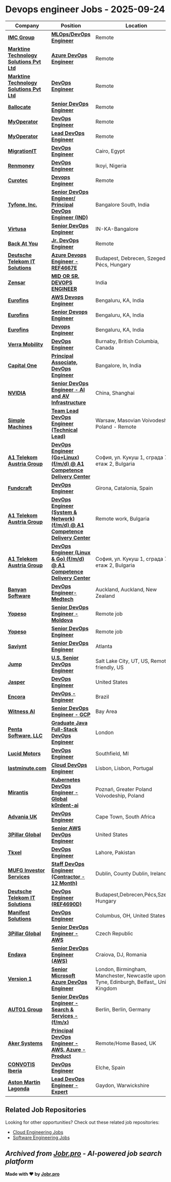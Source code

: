# Devops engineer Jobs - 2025-09-24

| Company | Position | Location | Type | Date |
| ------- | -------- | -------- | ---- | ------ |
| **[IMC Group](https://intuitconsultancy.com/)** | **[MLOps/DevOps Engineer](https://intuitconsultancy.zohorecruit.com/jobs/Careers/430168000015623054)** | Remote | Remote | Sep 24 |
| **[Marktine Technology Solutions Pvt Ltd](https://marktine.com/)** | **[Azure DevOps Engineer](https://marktine.zohorecruit.com/jobs/Careers/634479000000612153)** | Remote | Remote | Sep 24 |
| **[Marktine Technology Solutions Pvt Ltd](https://marktine.com/)** | **[DevOps Engineer](https://marktine.zohorecruit.com/jobs/Careers/634479000000584077)** | Remote | Remote | Sep 24 |
| **[8allocate](https://8allocate.com/)** | **[Senior DevOps Engineer](https://8allocate.zohorecruit.com/jobs/Careers/345976000046222001)** | Remote | Remote | Sep 24 |
| **[MyOperator](https://myoperator.com/)** | **[DevOps Engineer](https://myoperator-careers.zohorecruit.com/jobs/Careers/326654000049050811)** | Remote | Remote | Sep 24 |
| **[MyOperator](https://myoperator.com/)** | **[Lead DevOps Engineer](https://myoperator-careers.zohorecruit.com/jobs/Careers/326654000049050827)** | Remote | Remote | Sep 24 |
| **[MigrationIT](https://www.migrationit.com/)** | **[DevOps Engineer](https://migrationit.zohorecruit.com/jobs/Careers/586058000013818111)** | Cairo, Egypt | On Site | Sep 24 |
| **[Renmoney](https://renmoney.com/)** | **[DevOps Engineer](https://renmoney.zohorecruit.com/jobs/Careers/700862000003766971)** | Ikoyi, Nigeria | On Site | Sep 24 |
| **[Curotec](https://www.curotec.com/)** | **[Devops Engineer](https://curotec.zohorecruit.com/jobs/Careers/726976000001150042)** | Remote | Remote | Sep 24 |
| **[Tyfone, Inc.](https://tyfone.com/)** | **[Senior DevOps Engineer/ Principal DevOps Engineer (IND)](https://tyfone.zohorecruit.com/jobs/Careers/687141000003289274)** | Bangalore South, India | On Site | Sep 24 |
| **[Virtusa](https://www.virtusa.com/)** | **[Senior DevOps Engineer](https://virtusa.taleo.net/careersection/ex/jobdetail.ftl?job=CREQ230011)** | IN-KA-Bangalore | On Site | Sep 24 |
| **[Back At You](https://www.backatyou.com/)** | **[Jr. DevOps Engineer](https://backatyou.zohorecruit.com/jobs/Careers/585187000000520135)** | Remote | Remote | Sep 24 |
| **[Deutsche Telekom IT Solutions](https://www.deutschetelekomitsolutions.hu)** | **[Azure Devops Engineer - REF4667E](https://jobs.smartrecruiters.com/DeutscheTelekomITSolutions/744000083667711-azure-devops-engineer-ref4667e)** | Budapest, Debrecen, Szeged, Pécs, Hungary | On Site | Sep 24 |
| **[Zensar](https://www.zensar.com/)** | **[MID OR SR. DEVOPS ENGINEER](https://fa-etvl-saasfaprod1.fa.ocs.oraclecloud.com/hcmUI/CandidateExperience/en/sites/jobsearch/job/135627)** | India | On Site | Sep 24 |
| **[Eurofins](https://www.eurofins.com)** | **[AWS Devops Engineer](https://jobs.smartrecruiters.com/Eurofins/744000083619885-aws-devops-engineer)** | Bengaluru, KA, India | On Site | Sep 24 |
| **[Eurofins](https://www.eurofins.com)** | **[Senior Devops Engineer](https://jobs.smartrecruiters.com/Eurofins/744000083619275-senior-devops-engineer)** | Bengaluru, KA, India | On Site | Sep 24 |
| **[Eurofins](https://www.eurofins.com)** | **[Devops Engineer](https://jobs.smartrecruiters.com/Eurofins/744000083597816-devops-engineer-)** | Bengaluru, KA, India | On Site | Sep 24 |
| **[Verra Mobility](https://verramobility.com/)** | **[DevOps Engineer](https://job-boards.greenhouse.io/verramobility/jobs/4604006006)** | Burnaby, British Columbia, Canada | On Site | Sep 24 |
| **[Capital One](https://www.capitalonecareers.com/)** | **[Principal Associate, DevOps Engineer](https://capitalone.wd12.myworkdayjobs.com/en-US/Capital_One/job/Bangalore-In/Principal-Associate--DevOps-Engineer_R222769-1)** | Bangalore, In, India | On Site | Sep 24 |
| **[NVIDIA](https://www.nvidia.com/)** | **[Senior DevOps Engineer - AI and AV Infrastructure](https://nvidia.wd5.myworkdayjobs.com/en-US/NVIDIAExternalCareerSite/job/China-Shanghai/Senior-DevOps-Engineer---AI-and-AV-Infrastructure_JR2004199)** | China, Shanghai | On Site | Sep 24 |
| **[Simple Machines](https://simplemachines.com.au/)** | **[Team Lead DevOps Engineer (Technical Lead)](https://apply.workable.com/j/029DA541C6/apply)** | Warsaw, Masovian Voivodeship, Poland - Remote | Remote | Sep 24 |
| **[A1 Telekom Austria Group](https://www.a1.group/)** | **[DevOps Engineer (Go+Linux) (f/m/d) @ A1 Competence Delivery Center](https://a1group.wd3.myworkdayjobs.com/en-US/A1_Jobs/job/Site-Reliability-Engineer---Core-platform_REQ-5075-2)** | София, ул. Кукуш 1, сграда 7, етаж 2, Bulgaria | On Site | Sep 24 |
| **[Fundcraft](https://www.fundcraft.lu/)** | **[DevOps Engineer](https://apply.workable.com/j/388E941FF8/apply)** | Girona, Catalonia, Spain | On Site | Sep 24 |
| **[A1 Telekom Austria Group](https://www.a1.group/)** | **[DevOps Engineer (System & Network) (f/m/d) @ A1 Competence Delivery Center](https://a1group.wd3.myworkdayjobs.com/en-US/A1_Jobs/job/Site-Reliability-Engineer---System---Network_REQ-5076-1)** | Remote work, Bulgaria | Remote | Sep 24 |
| **[A1 Telekom Austria Group](https://www.a1.group/)** | **[DevOps Engineer (Linux & Go) (f/m/d) @ A1 Competence Delivery Center](https://a1group.wd3.myworkdayjobs.com/en-US/A1_Jobs/job/Site-Reliability-Engineer---Database-and-Observability_REQ-5074-1)** | София, ул. Кукуш 1, сграда 7, етаж 2, Bulgaria | On Site | Sep 24 |
| **[Banyan Software](https://banyansoftware.com/)** | **[DevOps Engineer- Medtech](https://job-boards.greenhouse.io/banyansoftware/jobs/4916332007)** | Auckland, Auckland, New Zealand | On Site | Sep 23 |
| **[Yopeso](https://www.yopeso.com/)** | **[Senior DevOps Engineer - Moldova](https://careers.yopeso.com/o/senior-devops-engineer-moldova-4)** | Remote job | Remote | Sep 23 |
| **[Yopeso](https://www.yopeso.com/)** | **[Senior DevOps Engineer](https://careers.yopeso.com/o/senior-devops-engineer-3)** | Remote job | Remote | Sep 23 |
| **[Saviynt](https://saviynt.com/)** | **[Senior DevOps Engineer](https://jobs.lever.co/saviynt/74ab27d7-2408-43ca-9dc5-6cdb077cb7c2)** | Atlanta | On Site | Sep 23 |
| **[Jump](https://jumpapp.com/)** | **[U.S. Senior DevOps Engineer](https://careers.jumpapp.com/36034)** | Salt Lake City, UT, US, Remote friendly, US | Remote | Sep 23 |
| **[Jasper](https://www.jasper.ai)** | **[DevOps Engineer](https://jobs.ashbyhq.com/jasper%20ai/cf150011-3c7b-4680-be76-835415a03ca7)** | United States | Remote | Sep 23 |
| **[Encora](https://www.encora.com/)** | **[DevOps - Engineer](https://careers.encora.com/application?4916602007&gh_jid=4916602007)** | Brazil | On Site | Sep 23 |
| **[Witness AI](https://witness.ai/)** | **[Senior DevOps Engineer - GCP](https://jobs.ashbyhq.com/witnessai/39ef9a76-45cd-43d2-88e2-f59e018c7a46)** | Bay Area | On Site | Sep 23 |
| **[Penta Software, LLC](https://penta.com/)** | **[Graduate Java Full-Stack DevOps Engineer](https://penta.jobs.personio.com/job/2359054)** | London | On Site | Sep 23 |
| **[Lucid Motors](https://lucidmotors.com/)** | **[DevOps Engineer](https://job-boards.greenhouse.io/lucidmotors/jobs/4675010007)** | Southfield, MI | On Site | Sep 23 |
| **[lastminute.com](https://careers.lastminute.com/)** | **[Cloud DevOps Engineer](https://jobs.smartrecruiters.com/lastminutecom/744000083512736-cloud-devops-engineer)** | Lisbon, Lisbon, Portugal | On Site | Sep 23 |
| **[Mirantis](https://mirantis.com)** | **[Kubernetes DevOps Engineer - Global k0rdent-ai](https://jobs.smartrecruiters.com/Mirantis/744000083507970-kubernetes-devops-engineer-global-k0rdent-ai)** | Poznań, Greater Poland Voivodeship, Poland | On Site | Sep 23 |
| **[Advania UK](https://www.advania.co.uk)** | **[DevOps Engineer](https://belong.advania.co.uk/jobs/6497482-devops-engineer)** | Cape Town, South Africa | On Site | Sep 23 |
| **[3Pillar Global](https://www.3pillarglobal.com/)** | **[Senior AWS DevOps Engineer](https://jobs.lever.co/3pillarglobal/63c283d7-82cd-40aa-984d-877b007abb37)** | United States | On Site | Sep 23 |
| **[Tkxel](https://tkxel.com/)** | **[DevOps Engineer](https://tkxel.zohorecruit.com/jobs/Careers/524295000034730013)** | Lahore, Pakistan | On Site | Sep 23 |
| **[MUFG Investor Services](https://www.mufg-investorservices.com/)** | **[Staff DevOps Engineer (Contractor - 12 Month)](https://jobs.smartrecruiters.com/MUFGInvestorServices/744000083466605-staff-devops-engineer-contractor-12-month-)** | Dublin, County Dublin, Ireland | On Site | Sep 23 |
| **[Deutsche Telekom IT Solutions](https://www.deutschetelekomitsolutions.hu)** | **[DevOps Engineer (REF4690D)](https://jobs.smartrecruiters.com/DeutscheTelekomITSolutions/744000083463280-devops-engineer-ref4690d-)** | Budapest,Debrecen,Pécs,Szeged, Hungary | On Site | Sep 23 |
| **[Manifest Solutions](https://manifestcorp.com/)** | **[DevOps Engineer](https://jobs.crelate.com/portal/manifestsolutions/job/ssrkhqg9yk7exhc1ff9ucmhx3h)** | Columbus, OH, United States | On Site | Sep 23 |
| **[3Pillar Global](https://www.3pillarglobal.com/)** | **[Senior DevOps Engineer - AWS](https://jobs.lever.co/3pillarglobal/27cd0b0b-e2ed-4a1c-86fe-1988ae51a659)** | Czech Republic | Remote | Sep 23 |
| **[Endava](https://www.endava.com)** | **[Senior DevOps Engineer (AWS)](https://jobs.smartrecruiters.com/Endava/744000083440375-senior-devops-engineer-aws-)** | Craiova, DJ, Romania | On Site | Sep 23 |
| **[Version 1](https://www.version1.com)** | **[Senior Microsoft Azure DevOps Engineer](https://jobs.smartrecruiters.com/Version1/744000083425795-senior-microsoft-azure-devops-engineer)** | London, Birmingham, Manchester, Newcastle upon Tyne, Edinburgh, Belfast,, United Kingdom | On Site | Sep 23 |
| **[AUTO1 Group](https://www.auto1-group.com)** | **[Senior DevOps Engineer - Search & Services - (f/m/x)](https://jobs.smartrecruiters.com/Auto1/744000083424905-senior-devops-engineer-search-services-f-m-x-)** | Berlin, Berlin, Germany | On Site | Sep 23 |
| **[Aker Systems](https://www.akersystems.com/)** | **[Principal DevOps Engineer - AWS, Azure - Product](https://job-boards.eu.greenhouse.io/akersystems/jobs/4671650101)** | Remote/Home Based, UK | Remote | Sep 23 |
| **[CONVOTIS Iberia](https://www.convotis.com/)** | **[DevOps Engineer](https://convotisiberia.teamtailor.com/jobs/6492927-devops-engineer)** | Elche, Spain | On Site | Sep 23 |
| **[Aston Martin Lagonda](https://www.astonmartin.com/)** | **[Lead DevOps Engineer - Expert](https://careers.pageuppeople.com/918/cw/en/job/511608)** | Gaydon, Warwickshire | On Site | Sep 23 |

## Related Job Repositories

Looking for other opportunities? Check out these related job repositories:

- [Cloud Engineering Jobs](https://github.com/jobs-jobr-pro/Cloud-Engineering-Jobs)
- [Software Engineering Jobs](https://github.com/jobs-jobr-pro/Software-Engineering-Jobs)



*Archived from [Jobr.pro](https://jobr.pro?utm_source=github&utm_medium=repo&utm_campaign=github-devops-jobs) - AI-powered job search platform*
---

**Made with ❤️ by [Jobr.pro](https://jobr.pro?utm_source=github&utm_medium=repo&utm_campaign=github-devops-jobs)**